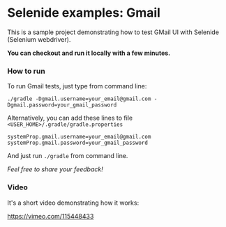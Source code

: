 Selenide examples: Gmail
========================

This is a sample project demonstrating how to test GMail UI with Selenide (Selenium webdriver).

**You can checkout and run it locally with a few minutes.**

### How to run

To run Gmail tests, just type from command line:

```
./gradle -Dgmail.username=your_email@gmail.com -Dgmail.password=your_gmail_password
```


Alternatively, you can add these lines to file `<USER_HOME>/.gradle/gradle.properties`

```
systemProp.gmail.username=your_email@gmail.com
systemProp.gmail.password=your_gmail_password
```

And just run `./gradle` from command line.

_Feel free to share your feedback!_

### Video

It's a short video demonstrating how it works:

https://vimeo.com/115448433
